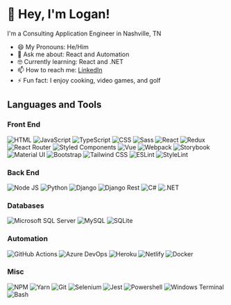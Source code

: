 # 👋 Hey, I'm Logan!

I'm a Consulting Application Engineer in Nashville, TN

- 😄 My Pronouns: He/Him   
- 💬 Ask me about: React and Automation
- 🤓 Currently learning: React and .NET
- 📫 How to reach me: [LinkedIn](https://www.linkedin.com/in/logan-harber-57159a69/)
- ⚡ Fun fact: I enjoy cooking, video games, and golf

## Languages and Tools
### Front End
<img src="https://img.shields.io/badge/HTML5-E34F26?style=for-the-badge&logo=html5&logoColor=white" alt="HTML" /> <img src="https://img.shields.io/badge/JavaScript-323330?style=for-the-badge&logo=javascript&logoColor=F7DF1E" alt="JavaScript" /> <img src="https://img.shields.io/badge/TypeScript-007ACC?style=for-the-badge&logo=typescript&logoColor=white" alt="TypeScript" /> <img src="https://img.shields.io/badge/CSS3-1572B6?style=for-the-badge&logo=css3&logoColor=white" alt="CSS" /> <img src="https://img.shields.io/badge/Sass-CC6699?style=for-the-badge&logo=sass&logoColor=white" alt="Sass" /> <img src="https://img.shields.io/badge/React-20232A?style=for-the-badge&logo=react&logoColor=61DAFB" alt="React" /> <img src="https://img.shields.io/badge/Redux-593D88?style=for-the-badge&logo=redux&logoColor=white" alt="Redux" /> <img src="https://img.shields.io/badge/React_Router-CA4245?style=for-the-badge&logo=react-router&logoColor=white" alt="React Router"  /> <img src="https://img.shields.io/badge/styled--components-DB7093?style=for-the-badge&logo=styled-components&logoColor=white" alt="Styled Components" /> <img src="https://img.shields.io/badge/Vue.js-35495E?style=for-the-badge&logo=vuedotjs&logoColor=4FC08D" alt="Vue" /> <img src="https://img.shields.io/badge/Webpack-8DD6F9?style=for-the-badge&logo=Webpack&logoColor=white" alt="Webpack" /> <img src="https://img.shields.io/badge/storybook-FF4785?style=for-the-badge&logo=storybook&logoColor=white" alt="Storybook" /> <img src="https://img.shields.io/badge/Material--UI-0081CB?style=for-the-badge&logo=material-ui&logoColor=white" alt="Material UI" /> <img src="https://img.shields.io/badge/Bootstrap-563D7C?style=for-the-badge&logo=bootstrap&logoColor=white" alt="Bootstrap" /> <img src="https://img.shields.io/badge/Tailwind_CSS-38B2AC?style=for-the-badge&logo=tailwind-css&logoColor=white" alt="Tailwind CSS" /> <img src="https://img.shields.io/badge/eslint-3A33D1?style=for-the-badge&logo=eslint&logoColor=white" alt="ESLint" /> <img src="https://img.shields.io/badge/stylelint-000?style=for-the-badge&logo=stylelint&logoColor=white" alt="StyleLint" />

### Back End
<img src="https://img.shields.io/badge/Node.js-339933?style=for-the-badge&logo=nodedotjs&logoColor=white" alt="Node JS" /> <img src="https://img.shields.io/badge/Python-3776AB?style=for-the-badge&logo=python&logoColor=white" alt="Python" /> <img src="https://img.shields.io/badge/Django-092E20?style=for-the-badge&logo=django&logoColor=white" alt="Django" /> <img src="https://img.shields.io/badge/DJANGO-REST-ff1709?style=for-the-badge&logo=django&logoColor=white&color=ff1709&labelColor=gray" alt="Django Rest" /> <img src="https://img.shields.io/badge/C%23-239120?style=for-the-badge&logo=c-sharp&logoColor=white" alt="C#" /> <img src="https://img.shields.io/badge/.NET-512BD4?style=for-the-badge&logo=dotnet&logoColor=white" alt=".NET" />

### Databases
<img src="https://img.shields.io/badge/Microsoft%20SQL%20Server-CC2927?style=for-the-badge&logo=microsoft%20sql%20server&logoColor=white" alt="Microsoft SQL Server" /> <img src="https://img.shields.io/badge/MySQL-00000F?style=for-the-badge&logo=mysql&logoColor=white" alt="MySQL" /> <img src="https://img.shields.io/badge/SQLite-07405E?style=for-the-badge&logo=sqlite&logoColor=white" alt="SQLite" />

### Automation
<img src="https://img.shields.io/badge/GitHub_Actions-2088FF?style=for-the-badge&logo=github-actions&logoColor=white" alt="GitHub Actions" /> <img src="https://img.shields.io/badge/Azure_DevOps-0078D7?style=for-the-badge&logo=azure-devops&logoColor=white" alt="Azure DevOps" /> <img src="https://img.shields.io/badge/Heroku-430098?style=for-the-badge&logo=heroku&logoColor=white" alt="Heroku" /> <img src="https://img.shields.io/badge/Netlify-00C7B7?style=for-the-badge&logo=netlify&logoColor=white" alt="Netlify" /> <img src="https://img.shields.io/badge/Docker-2CA5E0?style=for-the-badge&logo=docker&logoColor=white" alt="Docker" />

### Misc
<img src="https://img.shields.io/badge/npm-CB3837?style=for-the-badge&logo=npm&logoColor=white" alt="NPM" /> <img src="https://img.shields.io/badge/Yarn-2C8EBB?style=for-the-badge&logo=yarn&logoColor=white" alt="Yarn" /> <img src="https://img.shields.io/badge/Git-F05032?style=for-the-badge&logo=git&logoColor=white" alt="Git" /> <img src="https://img.shields.io/badge/Selenium-43B02A?style=for-the-badge&logo=Selenium&logoColor=white" alt="Selenium" /> <img src="https://img.shields.io/badge/Jest-C21325?style=for-the-badge&logo=jest&logoColor=white" alt="Jest" /> <img src="https://img.shields.io/badge/PowerShell-5391FE?style=for-the-badge&logo=PowerShell&logoColor=white" alt="Powershell" /> <img src="https://img.shields.io/badge/windows%20terminal-4D4D4D?style=for-the-badge&logo=windows%20terminal&logoColor=white" alt="Windows Terminal" /> <img src="https://img.shields.io/badge/GNU%20Bash-4EAA25?style=for-the-badge&logo=GNU%20Bash&logoColor=white" alt="Bash" />
